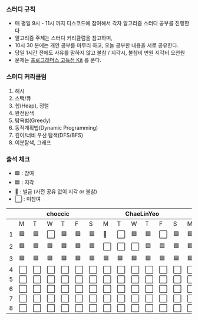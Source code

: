 ### 스터디 규칙

- 매 평일 9시 - 11시 까지 디스코드에 참여해서 각자 알고리즘 스터디 공부를 진행한다
- 알고리즘 주제는 스터디 커리큘럼을 참고하며,
- 10시 30 분에는 개인 공부를 마무리 하고, 오늘 공부한 내용을 서로 공유한다.
- 당일 1시간 전에도 사유를 말하지 않고 불참 / 지각시, 불참비 만원 지각비 오천원
- 문제는 [프로그래머스 고득점 Kit](https://school.programmers.co.kr/learn/challenges?tab=algorithm_practice_kit) 를 푼다.

### 스터디 커리큘럼

1. 해시
2. 스택/큐
3. 힙(Heap), 정렬
4. 완전탐색
5. 탐욕법(Greedy)
6. 동적계획법(Dynamic Programming)
7. 깊이/너비 우선 탐색(DFS/BFS)
8. 이분탐색, 그래프


### 출석 체크

- 🟩 : 참여
- 🟦 : 지각
- 🐝 : 벌금 (사전 공유 없이 지각 or 불참)
- ⬜ : 미참여

<!-- | Name |  |  | chocchic |  |  |  |  | ChaeLinYeo |  |  |  |  | happyOBO |  |  |
| :-: | :-: | :-: | :-: | :-: | :-: | :-: | :-: | :-: | :-: | :-: | :-: | :-: | :-: | :-: | :-: |
| 1 | 🟩 | 🟩 | ⬜ | 🟩 | 🟩 | 🐝 | ⬜ | 🟦 | 🟦 | ⬜ | 🟩 | 🟩 | 🟦 | 🟦 | 🟩 |
| 2 | ⬜ | ⬜ | ⬜ | ⬜ | ⬜ | ⬜ | ⬜ | ⬜ | ⬜ | ⬜ | ⬜ | ⬜ | ⬜ | ⬜ | ⬜ |
| 3 | ⬜ | ⬜ | ⬜ | ⬜ | ⬜ | ⬜ | ⬜ | ⬜ | ⬜ | ⬜ | ⬜ | ⬜ | ⬜ | ⬜ | ⬜ |
| 4 | ⬜ | ⬜ | ⬜ | ⬜ | ⬜ | ⬜ | ⬜ | ⬜ | ⬜ | ⬜ | ⬜ | ⬜ | ⬜ | ⬜ | ⬜ |
| 5 | ⬜ | ⬜ | ⬜ | ⬜ | ⬜ | ⬜ | ⬜ | ⬜ | ⬜ | ⬜ | ⬜ | ⬜ | ⬜ | ⬜ | ⬜ |
| 6 | ⬜ | ⬜ | ⬜ | ⬜ | ⬜ | ⬜ | ⬜ | ⬜ | ⬜ | ⬜ | ⬜ | ⬜ | ⬜ | ⬜ | ⬜ |
| 7 | ⬜ | ⬜ | ⬜ | ⬜ | ⬜ | ⬜ | ⬜ | ⬜ | ⬜ | ⬜ | ⬜ | ⬜ | ⬜ | ⬜ | ⬜ |
| 8 | ⬜ | ⬜ | ⬜ | ⬜ | ⬜ | ⬜ | ⬜ | ⬜ | ⬜ | ⬜ | ⬜ | ⬜ | ⬜ | ⬜ | ⬜ | -->

<table class="tg">
<thead>
  <tr>
    <th class="tg-0pky"></th>
    <th class="tg-c3ow" colspan="6">choccic</th>
    <th class="tg-c3ow" colspan="6">ChaeLinYeo</th>
    <th class="tg-c3ow" colspan="6">happyOBO</th>
  </tr>
</thead>
<tbody>
  <tr>
    <td class="tg-0pky"></td>
    <td class="tg-0pky">M</td>
    <td class="tg-0pky">T</td>
    <td class="tg-0pky">W</td>
    <td class="tg-0pky">T</td>
    <td class="tg-0pky">F</td>
    <td class="tg-0pky">S</td>
    <td class="tg-0pky">M</td>
    <td class="tg-0pky">T</td>
    <td class="tg-0pky">W</td>
    <td class="tg-0pky">T</td>
    <td class="tg-0pky">F</td>
    <td class="tg-0pky">S</td>
    <td class="tg-0pky">M</td>
    <td class="tg-0pky">T</td>
    <td class="tg-0pky">W</td>
    <td class="tg-0pky">T</td>
    <td class="tg-0pky">F</td>
    <td class="tg-0pky">S</td>
  </tr>
  <tr>
    <td class="tg-0pky">1</td>
    <td class="tg-0pky">🟩</td>
    <td class="tg-0pky">🟩</td>
    <td class="tg-0pky">⬜</td>
    <td class="tg-0pky">🟩</td>
    <td class="tg-0pky">🟩</td>
    <td class="tg-0pky">🟩</td>
    <td class="tg-0pky">🐝</td>
    <td class="tg-0pky">⬜</td>
    <td class="tg-0pky">🟦</td>
    <td class="tg-0pky">🟦</td>
    <td class="tg-0pky">⬜</td>
    <td class="tg-0pky">🟩</td>
    <td class="tg-0pky">🟩</td>
    <td class="tg-0pky">🟩</td>
    <td class="tg-0pky">🟦</td>
    <td class="tg-0pky">🟦</td>
    <td class="tg-0pky">🟩</td>
    <td class="tg-0pky">🟩</td>
  </tr>
  <tr>
    <td class="tg-0pky">2</td>
    <td class="tg-0pky">🟩</td>
    <td class="tg-0pky">🟩</td>
    <td class="tg-0pky">🟩</td>
    <td class="tg-0pky">🟩</td>
    <td class="tg-0pky">🟩</td>
    <td class="tg-0pky">🟩</td>
    <td class="tg-0pky">⬜</td>
    <td class="tg-0pky">⬜</td>
    <td class="tg-0pky">⬜</td>
    <td class="tg-0pky">🟦</td>
    <td class="tg-0pky">🟦</td>
    <td class="tg-0pky">🟩</td>
    <td class="tg-0pky">🟩</td>
    <td class="tg-0pky">🟩</td>
    <td class="tg-0pky">🟩</td>
    <td class="tg-0pky">🟩</td>
    <td class="tg-0pky">🟩</td>
    <td class="tg-0pky">🟩</td>
  </tr>
  <tr>
    <td class="tg-0pky">3</td>
    <td class="tg-0pky">🟩</td>
    <td class="tg-0pky">🟩</td>
    <td class="tg-0pky">🟩</td>
    <td class="tg-0pky">🟩</td>
    <td class="tg-0pky">🟩</td>
    <td class="tg-0pky">🟩</td>
    <td class="tg-0pky">🟩</td>
    <td class="tg-0pky">🟩</td>
    <td class="tg-0pky">🟩</td>
    <td class="tg-0pky">🟩</td>
    <td class="tg-0pky">🟩</td>
    <td class="tg-0pky">🟦</td>
    <td class="tg-0pky">🟩</td>
    <td class="tg-0pky">🟩</td>
    <td class="tg-0pky">🟩</td>
    <td class="tg-0pky">🟩</td>
    <td class="tg-0pky">🟩</td>
    <td class="tg-0pky">🟩</td>
  </tr>
  <tr>
    <td class="tg-0pky">4</td>
    <td class="tg-0pky">⬜</td>
    <td class="tg-0pky">⬜</td>
    <td class="tg-0pky">⬜</td>
    <td class="tg-0pky">⬜</td>
    <td class="tg-0pky">⬜</td>
    <td class="tg-0pky">⬜</td>
    <td class="tg-0pky">⬜</td>
    <td class="tg-0pky">⬜</td>
    <td class="tg-0pky">⬜</td>
    <td class="tg-0pky">⬜</td>
    <td class="tg-0pky">⬜</td>
    <td class="tg-0pky">⬜</td>
    <td class="tg-0pky">⬜</td>
    <td class="tg-0pky">⬜</td>
    <td class="tg-0pky">⬜</td>
    <td class="tg-0pky">⬜</td>
    <td class="tg-0pky">⬜</td>
    <td class="tg-0pky">⬜</td>
  </tr>
  <tr>
    <td class="tg-0pky">5</td>
    <td class="tg-0pky">⬜</td>
    <td class="tg-0pky">⬜</td>
    <td class="tg-0pky">⬜</td>
    <td class="tg-0pky">⬜</td>
    <td class="tg-0pky">⬜</td>
    <td class="tg-0pky">⬜</td>
    <td class="tg-0pky">⬜</td>
    <td class="tg-0pky">⬜</td>
    <td class="tg-0pky">⬜</td>
    <td class="tg-0pky">⬜</td>
    <td class="tg-0pky">⬜</td>
    <td class="tg-0pky">⬜</td>
    <td class="tg-0pky">⬜</td>
    <td class="tg-0pky">⬜</td>
    <td class="tg-0pky">⬜</td>
    <td class="tg-0pky">⬜</td>
    <td class="tg-0pky">⬜</td>
    <td class="tg-0pky">⬜</td>
  </tr>
  <tr>
    <td class="tg-0pky">6</td>
    <td class="tg-0pky">⬜</td>
    <td class="tg-0pky">⬜</td>
    <td class="tg-0pky">⬜</td>
    <td class="tg-0pky">⬜</td>
    <td class="tg-0pky">⬜</td>
    <td class="tg-0pky">⬜</td>
    <td class="tg-0pky">⬜</td>
    <td class="tg-0pky">⬜</td>
    <td class="tg-0pky">⬜</td>
    <td class="tg-0pky">⬜</td>
    <td class="tg-0pky">⬜</td>
    <td class="tg-0pky">⬜</td>
    <td class="tg-0pky">⬜</td>
    <td class="tg-0pky">⬜</td>
    <td class="tg-0pky">⬜</td>
    <td class="tg-0pky">⬜</td>
    <td class="tg-0pky">⬜</td>
    <td class="tg-0pky">⬜</td>
  </tr>
  <tr>
    <td class="tg-0pky">7</td>
    <td class="tg-0pky">⬜</td>
    <td class="tg-0pky">⬜</td>
    <td class="tg-0pky">⬜</td>
    <td class="tg-0pky">⬜</td>
    <td class="tg-0pky">⬜</td>
    <td class="tg-0pky">⬜</td>
    <td class="tg-0pky">⬜</td>
    <td class="tg-0pky">⬜</td>
    <td class="tg-0pky">⬜</td>
    <td class="tg-0pky">⬜</td>
    <td class="tg-0pky">⬜</td>
    <td class="tg-0pky">⬜</td>
    <td class="tg-0pky">⬜</td>
    <td class="tg-0pky">⬜</td>
    <td class="tg-0pky">⬜</td>
    <td class="tg-0pky">⬜</td>
    <td class="tg-0pky">⬜</td>
    <td class="tg-0pky">⬜</td>
  </tr>
  <tr>
    <td class="tg-0pky">8</td>
    <td class="tg-0pky">⬜</td>
    <td class="tg-0pky">⬜</td>
    <td class="tg-0pky">⬜</td>
    <td class="tg-0pky">⬜</td>
    <td class="tg-0pky">⬜</td>
    <td class="tg-0pky">⬜</td>
    <td class="tg-0pky">⬜</td>
    <td class="tg-0pky">⬜</td>
    <td class="tg-0pky">⬜</td>
    <td class="tg-0pky">⬜</td>
    <td class="tg-0pky">⬜</td>
    <td class="tg-0pky">⬜</td>
    <td class="tg-0pky">⬜</td>
    <td class="tg-0pky">⬜</td>
    <td class="tg-0pky">⬜</td>
    <td class="tg-0pky">⬜</td>
    <td class="tg-0pky">⬜</td>
    <td class="tg-0pky">⬜</td>
  </tr>
</tbody>
</table>
